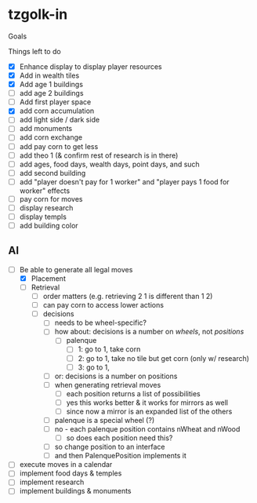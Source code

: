 # tzgolk-in

Goals

Things left to do

- [x] Enhance display to display player resources
- [x] Add in wealth tiles
- [x] Add age 1 buildings
- [ ] add age 2 buildings
- [ ] Add first player space
- [x] add corn accumulation
- [ ] add light side / dark side
- [ ] add monuments
- [ ] add corn exchange
- [ ] add pay corn to get less
- [ ] add theo 1 (& confirm rest of research is in there)
- [ ] add ages, food days, wealth days, point days, and such
- [ ] add second building
- [ ] add "player doesn't pay for 1 worker" and "player pays 1 food for worker" effects
- [ ] pay corn for moves
- [ ] display research 
- [ ] display templs
- [ ] add building color

## AI 

- [ ] Be able to generate all legal moves
  - [x] Placement
  - [ ] Retrieval
    - [ ] order matters (e.g. retrieving 2 1 is different than 1 2)
    - [ ] can pay corn to access lower actions
    - [ ] decisions
      - [ ] needs to be wheel-specific?
      - [ ] how about: decisions is a number on *wheels*, not *positions*
        - [ ] palenque
          - [ ] 1: go to 1, take corn
          - [ ] 2: go to 1, take no tile but get corn (only w/ research)
          - [ ] 3: go to 1, 
      - [ ] or: decisions is a number on positions
      - [ ] when generating retrieval moves
        - [ ] each position returns a list of possibilities
        - [ ] yes this works better & it works for mirrors as well
        - [ ] since now a mirror is an expanded list of the others
      - [ ] palenque is a special wheel (?)
      - [ ] no - each palenque position contains nWheat and nWood
        - [ ] so does each position need this?
      - [ ] so change position to an interface
      - [ ] and then PalenquePosition implements it
- [ ] execute moves in a calendar
- [ ] implement food days & temples
- [ ] implement research
- [ ] implement buildings & monuments